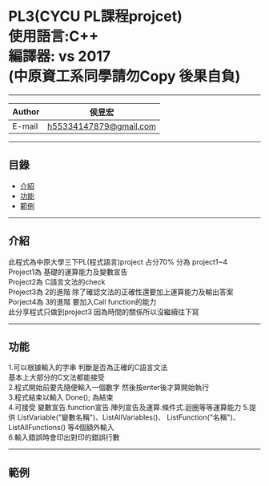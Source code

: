 
PL3(CYCU PL課程projcet)  
使用語言:C++  
編譯器: vs 2017  
(中原資工系同學請勿Copy 後果自負)
===========================

****
	
|Author|侯昱宏|
|---|---
|E-mail|h55334147879@gmail.com


****
## 目錄
* [介紹](#介紹)
* [功能](#功能)
* [範例](#範例)


------------------------------------------------------  

介紹
----
此程式為中原大學三下PL(程式語言)project
占分70% 分為 project1~4  
Project1為 基礎的運算能力及變數宣告  
Project2為 C語言文法的check  
Project3為 2的進階 除了確認文法的正確性還要加上運算能力及輸出答案  
Porject4為 3的進階 要加入Call function的能力  
此分享程式只做到project3 因為時間的關係所以沒繼續往下寫  


------------------------------------------------------

功能
----  
1.可以根據輸入的字串 判斷是否為正確的C語言文法    
基本上大部分的C文法都能接受  
2.程式開始前要先隨便輸入一個數字 然後按enter後才算開始執行  
3.程式結束以輸入 Done();  為結束  
4.可接受 變數宣告.function宣告.陣列宣告及運算.條件式.迴圈等等運算能力
5.提供 ListVariable("變數名稱")、ListAllVariables()、
       ListFunction("名稱")、ListAllFunctions() 等4個額外輸入  
6.輸入錯誤時會印出對印的錯誤行數  

------------------------------------------------------

範例
----















